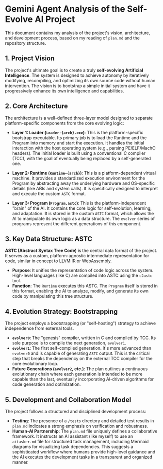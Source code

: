 # Gemini Agent Analysis of the Self-Evolve AI Project

This document contains my analysis of the project's vision, architecture, and development process, based on my reading of `plan.md` and the repository structure.

## 1. Project Vision

The project's ultimate goal is to create a truly **self-evolving Artificial Intelligence**. The system is designed to achieve autonomy by iteratively modifying, recompiling, and optimizing its own source code without human intervention. The vision is to bootstrap a simple initial system and have it progressively enhance its own intelligence and capabilities.

## 2. Core Architecture

The architecture is a well-defined three-layer model designed to separate platform-specific components from the core evolving logic:

*   **Layer 1: Loader (`Loader-{arch}.exe`)**: This is the platform-specific bootstrap executable. Its primary job is to load the Runtime and the Program into memory and start the execution. It handles the initial interaction with the host operating system (e.g., parsing PE/ELF/MachO headers). The initial loader is built using a conventional C compiler (TCC), with the goal of eventually being replaced by a self-generated one.

*   **Layer 2: Runtime (`Runtime-{arch}`)**: This is a platform-dependent virtual machine. It provides a standardized execution environment for the Program by abstracting away the underlying hardware and OS-specific details (like ABIs and system calls). It is specifically designed to interpret and execute the custom `ASTC` format.

*   **Layer 3: Program (`Program.astc`)**: This is the platform-independent "brain" of the AI. It contains the core logic for self-evolution, learning, and adaptation. It is stored in the custom `ASTC` format, which allows the AI to manipulate its own logic as a data structure. The `evolver` series of programs represent the different generations of this component.

## 3. Key Data Structure: ASTC

**ASTC (Abstract Syntax Tree Code)** is the central data format of the project. It serves as a custom, platform-agnostic intermediate representation for code, similar in concept to LLVM IR or WebAssembly.

*   **Purpose**: It unifies the representation of code logic across the system. High-level languages (like C) are compiled into ASTC using the `c2astc` tool.
*   **Function**: The `Runtime` executes this ASTC. The `Program` itself is stored in this format, enabling the AI to analyze, modify, and generate its own code by manipulating this tree structure.

## 4. Evolution Strategy: Bootstrapping

The project employs a bootstrapping (or "self-hosting") strategy to achieve independence from external tools.

*   **`evolver0`**: The "genesis" compiler, written in C and compiled by TCC. Its sole purpose is to compile the next generation, `evolver1`.
*   **`evolver1`**: The first self-compiled generation. It's more advanced than `evolver0` and is capable of generating `ASTC` output. This is the critical step that breaks the dependency on the external TCC compiler for the core evolutionary loop.
*   **Future Generations (`evolver2`, etc.)**: The plan outlines a continuous evolutionary chain where each generation is intended to be more capable than the last, eventually incorporating AI-driven algorithms for code generation and optimization.

## 5. Development and Collaboration Model

The project follows a structured and disciplined development process:

*   **Testing**: The presence of a `/tests` directory and detailed test results in `plan.md` indicates a strong emphasis on verification and robustness.
*   **Human-AI Partnership**: The `plan.md` file uniquely defines a collaborative framework. It instructs an AI assistant (like myself) to use an `aitasker.md` file for structured task management, including Mermaid diagrams for visualizing task dependencies. This suggests a sophisticated workflow where humans provide high-level guidance and the AI executes the development tasks in a transparent and organized manner.
